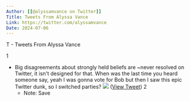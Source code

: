 ```yaml
---
Author: [[@alyssamvance on Twitter]]
Title: Tweets From Alyssa Vance
Link: https://twitter.com/alyssamvance
Date: 2024-07-06
---
```

T - Tweets From Alyssa Vance

1
- Big disagreements about strongly held beliefs are ~never resolved on Twitter, it isn't designed for that. When was the last time you heard someone say, yeah I was gonna vote for Bob but then I saw this epic Twitter dunk, so I switched parties? 
  ![](https://pbs.twimg.com/media/FU69hHUUUAA1nFL.png) ([View Tweet](https://twitter.com/alyssamvance/status/1535372901100056577))
2
    - Note: Save
